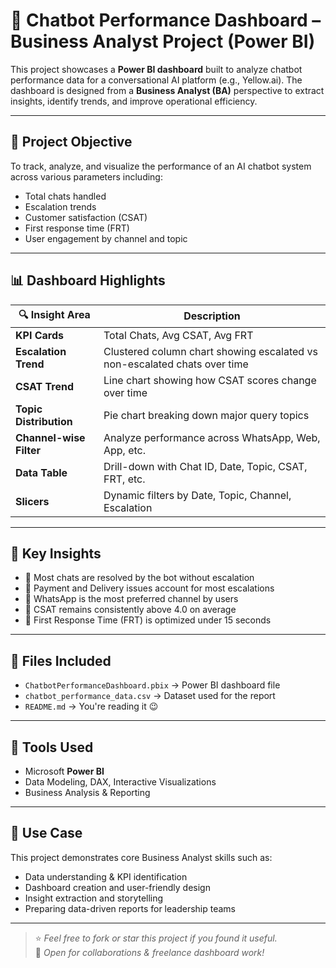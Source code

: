 # 🤖 Chatbot Performance Dashboard – Business Analyst Project (Power BI)

This project showcases a **Power BI dashboard** built to analyze chatbot performance data for a conversational AI platform (e.g., Yellow.ai). The dashboard is designed from a **Business Analyst (BA)** perspective to extract insights, identify trends, and improve operational efficiency.

---

## 📌 Project Objective

To track, analyze, and visualize the performance of an AI chatbot system across various parameters including:

- Total chats handled
- Escalation trends
- Customer satisfaction (CSAT)
- First response time (FRT)
- User engagement by channel and topic

---

## 📊 Dashboard Highlights

| 🔍 Insight Area        | Description                                             |
|------------------------|---------------------------------------------------------|
| **KPI Cards**          | Total Chats, Avg CSAT, Avg FRT                         |
| **Escalation Trend**   | Clustered column chart showing escalated vs non-escalated chats over time |
| **CSAT Trend**         | Line chart showing how CSAT scores change over time    |
| **Topic Distribution** | Pie chart breaking down major query topics             |
| **Channel-wise Filter**| Analyze performance across WhatsApp, Web, App, etc.    |
| **Data Table**         | Drill-down with Chat ID, Date, Topic, CSAT, FRT, etc.  |
| **Slicers**            | Dynamic filters by Date, Topic, Channel, Escalation    |

---

## 🧠 Key Insights

- 🔹 Most chats are resolved by the bot without escalation
- 🔹 Payment and Delivery issues account for most escalations
- 🔹 WhatsApp is the most preferred channel by users
- 🔹 CSAT remains consistently above 4.0 on average
- 🔹 First Response Time (FRT) is optimized under 15 seconds

---

## 📁 Files Included

- `ChatbotPerformanceDashboard.pbix` → Power BI dashboard file
- `chatbot_performance_data.csv` → Dataset used for the report
- `README.md` → You're reading it 😉

---

## 📌 Tools Used

- Microsoft **Power BI**
- Data Modeling, DAX, Interactive Visualizations
- Business Analysis & Reporting

---

## 💼 Use Case

This project demonstrates core Business Analyst skills such as:

- Data understanding & KPI identification
- Dashboard creation and user-friendly design
- Insight extraction and storytelling
- Preparing data-driven reports for leadership teams


---

> ⭐ _Feel free to fork or star this project if you found it useful._  
> 📣 _Open for collaborations & freelance dashboard work!_
